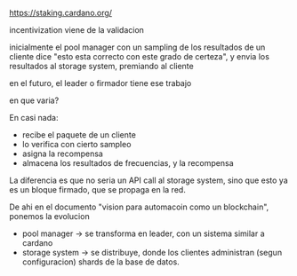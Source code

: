 https://staking.cardano.org/

incentivization viene de la validacion

inicialmente el pool manager con un sampling de los resultados de un cliente
dice "esto esta correcto con este grado de certeza", y envia
los resultados al storage system, premiando al cliente

en el futuro, el leader o firmador tiene ese trabajo

en que varia?

En casi nada:
  - recibe el paquete de un cliente
  - lo verifica con cierto sampleo
  - asigna la recompensa
  - almacena los resultados de frecuencias, y la recompensa

La diferencia es que no seria un API call al storage
system, sino que esto ya es un bloque firmado, que se propaga
en la red.

De ahi en el documento "vision para automacoin como un blockchain",
ponemos la evolucion

- pool manager -> se transforma en leader, con un sistema similar a cardano
- storage system -> se distribuye, donde los clientes administran (segun configuracion)
  shards de la base de datos.
